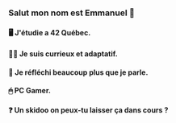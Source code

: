 ### Salut mon nom est Emmanuel 👋

#### 🖥 J'étudie a 42 Québec.
#### 🕵️‍♂️ Je suis currieux et adaptatif.
#### 🤔 Je réfléchi beaucoup plus que je parle.
#### 🖱 PC Gamer.
#### ❓ Un skidoo on peux-tu laisser ça dans cours ?
